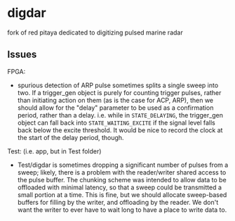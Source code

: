 # digdar #
fork of red pitaya dedicated to digitizing pulsed marine radar

## Issues ##

FPGA:
- spurious detection of ARP pulse sometimes splits a single sweep into two.
  If a trigger_gen object is purely for counting trigger pulses, rather than initiating
  action on them (as is the case for ACP, ARP), then we should allow for the
  "delay" parameter to be used as a confirmation period, rather than a delay.
  i.e. while in `STATE_DELAYING`, the trigger_gen object can fall back into
  `STATE_WAITING_EXCITE` if the signal level falls back below the excite threshold.
  It would be nice to record the clock at the start of the delay period, though.

Test: (i.e. app, but in Test folder)
- Test/digdar is sometimes dropping a significant number of pulses from a sweep;
  likely, there is a problem with the reader/writer shared access to the pulse
  buffer.  The chunking scheme was intended to allow data to be offloaded with
  minimal latency, so that a sweep could be transmitted a small portion at a time.
  This is fine, but we should allocate sweep-based buffers for filling by the
  writer, and offloading by the reader.  We don't want the writer to ever
  have to wait long to have a place to write data to.
